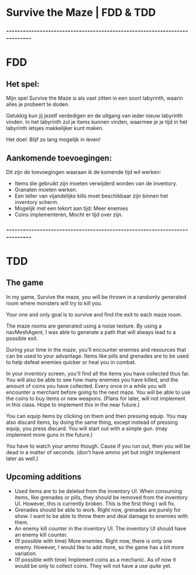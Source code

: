 # Survive the Maze | FDD & TDD

### --------------------------------------------------------------------------
# FDD

## Het spel:

Mijn spel Survive the Maze is als vast zitten in een soort labyrinth, waarin alles je probeert te doden.

Gelukkig kun jij jezelf verdedigen en de uitgang van ieder nieuw labyrinth vinden. In het labyrinth zul
je items kunnen vinden, waarmee je je tijd in het labyrinth ietsjes makkelijker kunt maken. 

Het doel:
Blijf zo lang mogelijk in leven!


## Aankomende toevoegingen:

Dit zijn de toevoegingen waaraan ik de komende tijd wil werken:

* Items die gebruikt zijn moeten verwijderd worden van de inventory.
* Granaten moeten werken.
* Een teller van vijandelijke kills moet beschikbaar zijn binnen het inventory scherm.
* Mogelijk met een tekort aan tijd: Meer enemies
* Coins implementeren, Mocht er tijd over zijn.

### --------------------------------------------------------------------------

# TDD

## The game

In my game, Survive the maze, you will be thrown in a randomly generated room where monsters will try to kill you.

Your one and only goal is to survive and find the exit to each maze room.

The maze rooms are generated using a noise texture. By using a navMeshAgent, I was able to generate a path that will
always lead to a possible exit. 

During your time in the maze, you'll encounter enemies and resources that can be used to your advantage.
Items like pills and grenades are to be used to help defeat enemies quicker or heal you in combat.

In your inventory screen, you'll find all the items you have collected thus far. You will also be able to see
how many enemies you have killed, and the amount of coins you have collected. Every once in a while you will
encounter a merchant before going to the next maze. You will be able to use the coins to buy items or new weapons.
(Plans for later, will not implement in this class. Hope to implement this in the near future.)

You can equip items by clicking on them and then pressing equip. You may also discard items, by doing the same thing,
except instead of pressing equip, you press discard. You will start out with a simple gun. (may implement more guns in the future.)

You have to watch your ammo though. Cause if you run out, then you will be dead in a matter of seconds. (don't have ammo yet
but might implement later as well.)


## Upcoming additions

* Used items are to be deleted from the inventory UI. When consuming items, like grenades or pills, they should be removed from the
  inventory UI. However, this is currently broken. This is the first thing I will fix.
* Grenades should be able to work. Right now, grenades are purely for show. I want to be able to throw them and deal damage to enemies with them.
* An enemy kill counter in the inventory UI. The inventory UI should have an enemy kill counter.
* (If possible with time) More enemies. Right now, there is only one enemy. However, I would like to add more, so the game has a bit more variation.
* (If possible with time) Implement coins as a mechanic. As of now it would be only to collect coins. They will not have a use quite yet.
